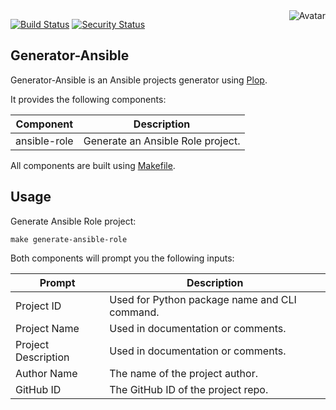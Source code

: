 <img align="right" src="https://raw.github.com/cliffano/generator-ansible/main/avatar.jpg" alt="Avatar"/>

[![Build Status](https://github.com/cliffano/generator-ansible/workflows/CI/badge.svg)](https://github.com/cliffano/generator-ansible/actions?query=workflow%3ACI)
[![Security Status](https://snyk.io/test/github/cliffano/generator-ansible/badge.svg)](https://snyk.io/test/github/cliffano/generator-ansible)

Generator-Ansible
-----------------

Generator-Ansible is an Ansible projects generator using [Plop](https://plopjs.com/).

It provides the following components:

| Component | Description |
|-----------|-------------|
| ansible-role | Generate an Ansible Role project. |

All components are built using [Makefile](https://en.wikipedia.org/wiki/Make_(software)).

Usage
-----

Generate Ansible Role project:

    make generate-ansible-role

Both components will prompt you the following inputs:

| Prompt | Description |
|--------|-------------|
| Project ID | Used for Python package name and CLI command. |
| Project Name | Used in documentation or comments. |
| Project Description | Used in documentation or comments. |
| Author Name | The name of the project author. |
| GitHub ID | The GitHub ID of the project repo. |
